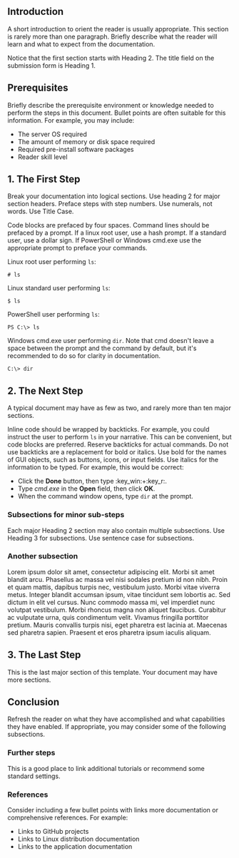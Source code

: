 ## Introduction

A short introduction to orient the reader is usually appropriate. This section is rarely more than one paragraph. Briefly describe what the reader will learn and what to expect from the documentation.

Notice that the first section starts with Heading 2. The title field on the submission form is Heading 1.

## Prerequisites

Briefly describe the prerequisite environment or knowledge needed to perform the steps in this document. Bullet points are often suitable for this information. For example, you may include:

* The server OS required
* The amount of memory or disk space required
* Required pre-install software packages
* Reader skill level

## 1. The First Step

Break your documentation into logical sections. Use heading 2 for major section headers. Preface steps with step numbers. Use numerals, not words. Use Title Case.

Code blocks are prefaced by four spaces. Command lines should be prefaced by a prompt. If a linux root user, use a hash prompt. If a standard user, use a dollar sign. If PowerShell or Windows cmd.exe use the appropriate prompt to preface your commands.

Linux root user performing `ls`:

    # ls

Linux standard user performing `ls`:

    $ ls

PowerShell user performing `ls`:

    PS C:\> ls

Windows cmd.exe user performing `dir`. Note that cmd doesn't leave a space between the prompt and the command by default, but it's recommended to do so for clarity in documentation.

    C:\> dir

## 2. The Next Step

A typical document may have as few as two, and rarely more than ten major sections.

Inline code should be wrapped by backticks. For example, you could instruct the user to perform `ls` in your narrative. This can be convenient, but code blocks are preferred. Reserve backticks for actual commands. Do not use backticks are a replacement for bold or italics. Use bold for the names of GUI objects, such as buttons, icons, or input fields. Use italics for the information to be typed. For example, this would be correct:

* Click the **Done** button, then type :key_win:+:key_r:.
* Type _cmd.exe_ in the **Open** field, then click **OK**.
* When the command window opens, type `dir` at the prompt.

### Subsections for minor sub-steps

Each major Heading 2 section may also contain multiple subsections. Use Heading 3 for subsections. Use sentence case for subsections.

### Another subsection

Lorem ipsum dolor sit amet, consectetur adipiscing elit. Morbi sit amet blandit arcu. Phasellus ac massa vel nisi sodales pretium id non nibh. Proin et quam mattis, dapibus turpis nec, vestibulum justo. Morbi vitae viverra metus. Integer blandit accumsan ipsum, vitae tincidunt sem lobortis ac. Sed dictum in elit vel cursus. Nunc commodo massa mi, vel imperdiet nunc volutpat vestibulum. Morbi rhoncus magna non aliquet faucibus. Curabitur ac vulputate urna, quis condimentum velit. Vivamus fringilla porttitor pretium. Mauris convallis turpis nisi, eget pharetra est lacinia at. Maecenas sed pharetra sapien. Praesent et eros pharetra ipsum iaculis aliquam.

## 3. The Last Step

This is the last major section of this template. Your document may have more sections.

## Conclusion

Refresh the reader on what they have accomplished and what capabilities they have enabled. If appropriate, you may consider some of the following subsections.

### Further steps

This is a good place to link additional tutorials or recommend some standard settings.

### References

Consider including a few bullet points with links more documentation or comprehensive references. For example:

* Links to GitHub projects
* Links to Linux distribution documentation
* Links to the application documentation
